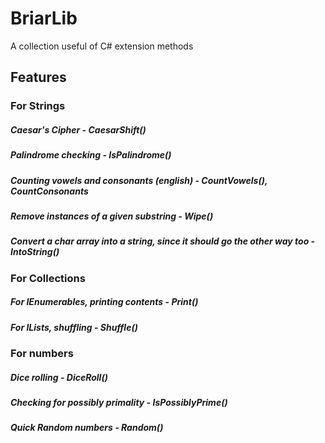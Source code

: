 # BriarLib
A collection useful of C# extension methods
## Features
### For Strings
##### Caesar's Cipher - CaesarShift()
##### Palindrome checking - IsPalindrome()
##### Counting vowels and consonants (english) - CountVowels(), CountConsonants
##### Remove instances of a given substring - Wipe()
##### Convert a char array into a string, since it should go the other way too - IntoString()

### For Collections
##### For IEnumerables, printing contents - Print()
##### For ILists, shuffling - Shuffle()

### For numbers
##### Dice rolling - DiceRoll()
##### Checking for possibly primality - IsPossiblyPrime()
##### Quick Random numbers - Random()
